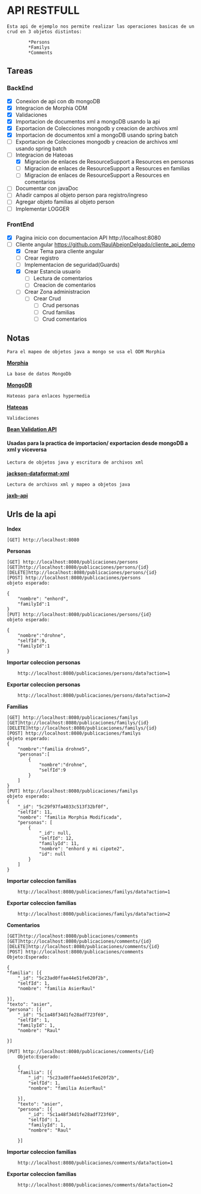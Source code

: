 # API RESTFULL

    Esta api de ejemplo nos permite realizar las operaciones basicas de un crud en 3 objetos distintos:
    
            *Persons 
            *Familys
            *Comments
            
## Tareas
### BackEnd
- [x] Conexion de api con db mongoDB
- [x] Integracion de Morphia ODM
- [x] Validaciones
- [x] Importacion de documentos xml a mongoDB usando la api
- [x] Exportacion de Colecciones mongodb y creacion de archivos xml
- [x] Importacion de documentos xml a mongoDB usando spring batch
- [ ] Exportacion de Colecciones mongodb y creacion de archivos xml usando spring batch
- [ ] Integracion de Hateoas
    - [x] Migracion de enlaces de ResourceSupport a Resources en personas
    - [ ] Migracion de enlaces de ResourceSupport a Resources en familias
    - [ ] Migracion de enlaces de ResourceSupport a Resources en comentarios
- [ ] Documentar con javaDoc 
- [ ] Añadir campos al objeto person para registro/ingreso
- [ ] Agregar objeto familias al objeto person
- [ ] Implementar LOGGER
### FrontEnd
- [x] Pagina inicio con documentacion API http://localhost:8080
- [ ] Cliente angular https://github.com/RaulAbejonDelgado/cliente_api_demo
    - [x] Crear Tema para cliente angular
    - [ ] Crear registro
    - [ ] Implementacion de seguridad(Guards)
    - [x] Crear Estancia usuario
        - [ ] Lectura de comentarios
        - [ ] Creacion de comentarios           
    - [ ] Crear Zona administracion
        - [ ] Crear Crud
            - [ ] Crud personas
            - [ ] Crud familias
            - [ ] Crud comentarios
    
## Notas

    Para el mapeo de objetos java a mongo se usa el ODM Morphia 
**[Morphia](https://github.com/MorphiaOrg/morphia/blob/master/Roadmap.md)**

    La base de datos MongoDb
**[MongoDB](https://www.mongodb.com/)**

    Hateoas para enlaces hypermedia 
**[Hateoas](https://spring.io/understanding/HATEOAS)**

    Validaciones
**[Bean Validation API](https://mvnrepository.com/artifact/javax.validation/validation-api/2.0.1.Final)**
#### Usadas para la practica de importacion/ exportacion desde mongoDB a xml y viceversa
    Lectura de objetos java y escritura de archivos xml
**[jackson-dataformat-xml](https://fasterxml.github.io/jackson-dataformat-xml/javadoc/2.7/com/fasterxml/jackson/dataformat/xml/XmlMapper.html)**

    Lectura de archivos xml y mapeo a objetos java
**[jaxb-api](https://mvnrepository.com/artifact/javax.xml.bind/jaxb-api)**
            
## Urls de la api

**Index**

    [GET] http://localhost:8080

**Personas**

    [GET] http://localhost:8080/publicaciones/persons
    [GET]http://localhost:8080/publicaciones/persons/{id}
    [DELETE]http://localhost:8080/publicaciones/persons/{id}
    [POST] http://localhost:8080/publicaciones/persons
    objeto esperado:
    
    {
        "nombre": "enhord",
        "familyId":1 
    }
    [PUT] http://localhost:8080/publicaciones/persons/{id}
    objeto esperado:
    
    {
    	"nombre":"drohne",
    	"selfId":9,
    	"familyId":1
    }
    
**Importar coleccion personas**

        http://localhost:8080/publicaciones/persons/data?action=1
        
**Exportar coleccion personas** 
        
        http://localhost:8080/publicaciones/persons/data?action=2

**Familias** 
       
    [GET] http://localhost:8080/publicaciones/familys
    [GET]http://localhost:8080/publicaciones/familys/{id}
    [DELETE]http://localhost:8080/publicaciones/familys/{id}
    [POST] http://localhost:8080/publicaciones/familys
    objeto esperado:
    {
    	"nombre":"familia drohne5",
    	"personas":[
    		{
    			"nombre":"drohne",
    			"selfId":9
    		}
    	]
    }
    [PUT] http://localhost:8080/publicaciones/familys
    objeto esperado:
    {
        "_id": "5c29f97fa4033c513f32bf0f",
        "selfId": 11,
        "nombre": "familia Morphia Modificada",
        "personas": [
            {
                "_id": null,
                "selfId": 12,
                "familyId": 11,
                "nombre": "enhord y mi cipote2",
                "id": null
            }
        ]
    }
    
**Importar coleccion familias**
   
        http://localhost:8080/publicaciones/familys/data?action=1

**Exportar coleccion familias**

        http://localhost:8080/publicaciones/familys/data?action=2
        
**Comentarios** 

    [GET]http://localhost:8080/publicaciones/comments
    [GET]http://localhost:8080/publicaciones/comments/{id}
    [DELETE]http://localhost:8080/publicaciones/comments/{id}
    [POST] http://localhost:8080/publicaciones/comments
    Objeto:Esperado:
    
    {
    "familia": [{
        "_id": "5c23ad0ffae44e51fe620f2b",
        "selfId": 1,
        "nombre": "familia AsierRaul"
       
    }],
    "texto": "asier",
    "persona": [{
        "_id": "5c1a48f34d1fe28adf723f69",
        "selfId": 1,
        "familyId": 1,
        "nombre": "Raul"

    }]
    
    [PUT] http://localhost:8080/publicaciones/comments/{id}
        Objeto:Esperado:
        
        {
        "familia": [{
            "_id": "5c23ad0ffae44e51fe620f2b",
            "selfId": 1,
            "nombre": "familia AsierRaul"
           
        }],
        "texto": "asier",
        "persona": [{
            "_id": "5c1a48f34d1fe28adf723f69",
            "selfId": 1,
            "familyId": 1,
            "nombre": "Raul"
    
        }]
    

    
**Importar coleccion familias**

        http://localhost:8080/publicaciones/comments/data?action=1
        
**Exportar coleccion familias**

        http://localhost:8080/publicaciones/comments/data?action=2
    


            
